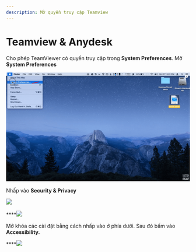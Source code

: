 ```yaml
---
description: Mở quyền truy cập Teamview
---
```


# Teamview & Anydesk

Cho phép TeamViewer có quyền truy cập trong **System Preferences**. Mở **System Preferences**

![](<../../.gitbook/assets/image (238).png>)

Nhấp vào **Security & Privacy**

![](https://store.soft365.vn/wp-content/uploads/2020/12/Teamviewer-grant-access-11.png)

****![](https://store.soft365.vn/wp-content/uploads/2020/12/Teamviewer-grant-access-12.png)

Mở khóa các cài đặt bằng cách nhấp vào ở phía dưới. Sau đó bấm vào **Accessibility.**

****![](https://store.soft365.vn/wp-content/uploads/2020/12/Teamviewer-grant-access-13.png)
